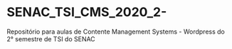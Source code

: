 # SENAC_TSI_CMS_2020_2-
Repositório para aulas de Contente Management Systems - Wordpress do 2° semestre de TSI do SENAC

